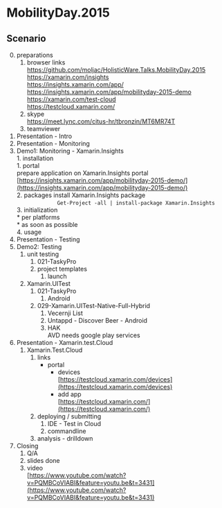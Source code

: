 # MobilityDay.2015

## Scenario

0.	preparations
	1.	browser links			
		https://github.com/moljac/HolisticWare.Talks.MobilityDay.2015		
		https://xamarin.com/insights		
		https://insights.xamarin.com/app/		
		https://insights.xamarin.com/app/mobilityday-2015-demo		
		https://xamarin.com/test-cloud		
		https://testcloud.xamarin.com/		
	2.	skype		
		https://meet.lync.com/citus-hr/tbronzin/MT6MR74T		
	3.	teamviewer		
1.	Presentation - Intro		
2.	Presentation - Monitoring		
3.	Demo1: Monitoring - Xamarin.Insights			
		1.	installation 		
			1.	portal		
				prepare application on Xamarin.Insights portal		
				[https://insights.xamarin.com/app/mobilityday-2015-demo/](https://insights.xamarin.com/app/mobilityday-2015-demo/)		
			2.	packages install Xamarin.Insights package				
				```				
					Get-Project -all | install-package Xamarin.Insights		
				```			
			3.	initialization			
				*	per platforms		
				*	as soon as possible		
			4.	usage		
3.	Presentation - Testing		
4.	Demo2: Testing		
	1.	unit testing		
		1.	021-TaskyPro 		
		2.	project templates		
			1.	launch 				
	2.	Xamarin.UITest			
		1.	021-TaskyPro		
			1.	Android		
		2.	029-Xamarin.UITest-Native-Full-Hybrid			
			1.	Vecernji List		
			2.	Untappd - Discover Beer - Android		
			3.	HAK		
				AVD needs google play services		
3.	Presentation - Xamarin.test.Cloud		
	1.	Xamarin.Test.Cloud
		1.	links			
			*	portal		
				*	devices		
					[https://testcloud.xamarin.com/devices](https://testcloud.xamarin.com/devices)		
				*	add app		
					[https://testcloud.xamarin.com/](https://testcloud.xamarin.com/)		
		2.	deploying / submitting		
			1.	IDE - Test in Cloud		
			2.	commandline		
		3.	analysis - drilldown		
3.	Closing			
	1.	Q/A			
	2.	slides done		
	3.	video		
		[https://www.youtube.com/watch?v=PQMBCoVIABI&feature=youtu.be&t=3431](https://www.youtube.com/watch?v=PQMBCoVIABI&feature=youtu.be&t=3431)		
